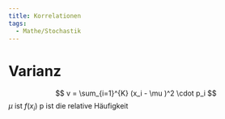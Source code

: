 ```yaml
---
title: Korrelationen
tags:
  - Mathe/Stochastik
---
```



# Varianz

$$
v = \sum_{i=1}^{K} (x_i - \mu )^2 \cdot p_i
$$
$\mu$ ist $f(x_i)$
p ist die relative Häufigkeit